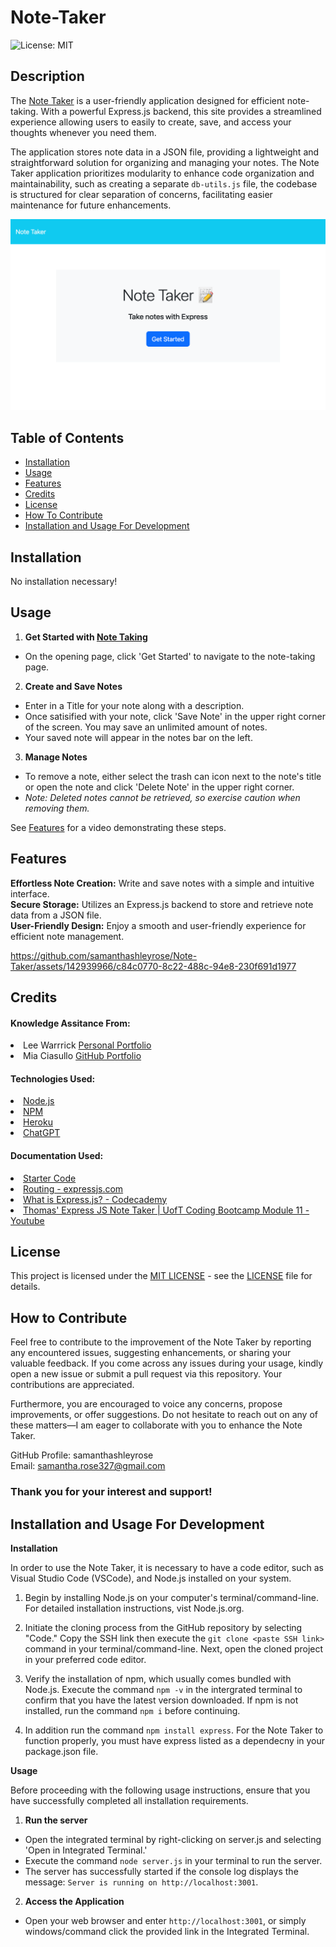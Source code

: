 # Note-Taker
![License: MIT](https://img.shields.io/badge/License-MIT-yellow.svg)

## Description

The <a href="https://note-taker-application-327-02a5ee5b2f69.herokuapp.com/">Note Taker</a> is a user-friendly application designed for efficient note-taking. With a powerful Express.js backend, this site provides a streamlined experience allowing users to easily to create, save, and access your thoughts whenever you need them. 

The application stores note data in a JSON file, providing a lightweight and straightforward solution for organizing and managing your notes. The Note Taker application prioritizes modularity to enhance code organization and maintainability, such as creating a separate `db-utils.js` file, the codebase is structured for clear separation of concerns, facilitating easier maintenance for future enhancements. 

![Homepage Screenshot](./public/assets/imgs/homepage-sc.png)

## Table of Contents

- [Installation](#installation)
- [Usage](#usage)
- [Features](#features)
- [Credits](#credits)
- [License](#license)
- [How To Contribute](#how-to-contribute)
- [Installation and Usage For Development](#installation-and-usage-for-development)

## Installation

No installation necessary!

## Usage

1. **Get Started with <a href="https://note-taker-application-327-02a5ee5b2f69.herokuapp.com/">Note Taking</a>**
- On the opening page, click 'Get Started' to navigate to the note-taking page.

2. **Create and Save Notes**
- Enter in a Title for your note along with a description. 
- Once satisified with your note, click 'Save Note' in the upper right corner of the screen. You may save an unlimited amount of notes.
- Your saved note will appear in the notes bar on the left. 

3. **Manage Notes**
-  To remove a note, either select the trash can icon next to the note's title or open the note and click 'Delete Note' in the upper right corner. 
- *Note: Deleted notes cannot be retrieved, so exercise caution when removing them.*

See [Features](#features) for a video demonstrating these steps.

## Features

**Effortless Note Creation:** Write and save notes with a simple and intuitive interface. <br>
**Secure Storage:** Utilizes an Express.js backend to store and retrieve note data from a JSON file. <br>
**User-Friendly Design:** Enjoy a smooth and user-friendly experience for efficient note management.

https://github.com/samanthashleyrose/Note-Taker/assets/142939966/c84c0770-8c22-488c-94e8-230f691d1977

## Credits

#### Knowledge Assitance From:
<li>Lee Warrrick <a href="https://leewarrick.com/">Personal Portfolio</a></li>
<li>Mia Ciasullo <a href="https://github.com/miacias">GitHub Portfolio</a></li>

#### Technologies Used:
<li><a href="https://nodejs.org/en/">Node.js</a></li>
<li><a href="https://www.npmjs.com/package/express">NPM</a></li>
<li><a href="https://heroku.com">Heroku</a></li>
<li><a href="https://chat.openai.com/">ChatGPT</a></li>

#### Documentation Used:
<li><a href="https://github.com/coding-boot-camp/miniature-eureka/tree/main/Develop/public">Starter Code</a></li>
<li><a href="https://expressjs.com/en/guide/routing.html">Routing - expressjs.com</a></li>
<li><a href="https://www.codecademy.com/article/what-is-express-js">What is Express.js? - Codecademy</a></li>
<li><a href="https://www.youtube.com/watch?v=DGMdgWCDgFM">Thomas' Express JS Note Taker | UofT Coding Bootcamp Module 11 - Youtube</a></li>

## License

This project is licensed under the <a href="https://opensource.org/licenses/MIT">MIT LICENSE</a> - see the [LICENSE](./LICENSE) file for details.

## How to Contribute

Feel free to contribute to the improvement of the Note Taker by reporting any encountered issues, suggesting enhancements, or sharing your valuable feedback. If you come across any issues during your usage, kindly open a new issue or submit a pull request via this repository. Your contributions are appreciated.

Furthermore, you are encouraged to voice any concerns, propose improvements, or offer suggestions. Do not hesitate to reach out on any of these matters—I am eager to collaborate with you to enhance the Note Taker.

GitHub Profile: samanthashleyrose <br>
Email: samantha.rose327@gmail.com

### Thank you for your interest and support!

## Installation and Usage For Development

**Installation**

In order to use the Note Taker, it is necessary to have a code editor, such as Visual Studio Code (VSCode), and Node.js installed on your system.

1. Begin by installing Node.js on your computer's terminal/command-line. For detailed installation instructions, vist Node.js.org.

2. Initiate the cloning process from the GitHub repository by selecting "Code." Copy the SSH link then execute the `git clone <paste SSH link>` command in your terminal/command-line. Next, open the cloned project in your preferred code editor.

3. Verify the installation of npm, which usually comes bundled with Node.js. Execute the command `npm -v` in the intergrated terminal to confirm that you have the latest version downloaded. If npm is not installed, run the command `npm i` before continuing.

4. In addition run the command `npm install express`. For the Note Taker to function properly, you must have express listed as a dependecny in your package.json file.

**Usage**

Before proceeding with the following usage instructions, ensure that you have successfully completed all installation requirements.

1. **Run the server**
- Open the integrated terminal by right-clicking on server.js and selecting 'Open in Integrated Terminal.'
- Execute the command `node server.js` in your terminal to run the server. 
- The server has successfully started if the console log displays the message: `Server is running on http://localhost:3001`.

2. **Access the Application**
- Open your web browser and enter `http://localhost:3001`, or simply windows/command click the provided link in the Integrated Terminal.
